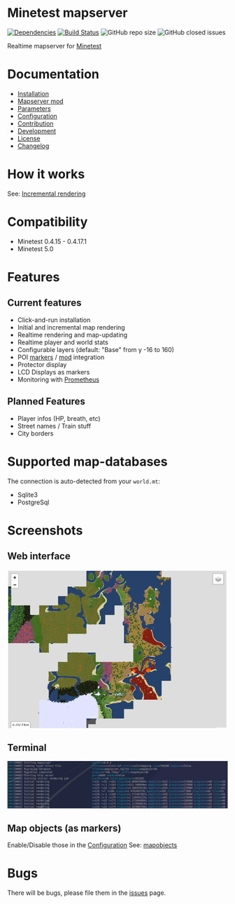Minetest mapserver
=======

[![Dependencies](https://img.shields.io/librariesio/github/thomasrudin-mt/mapserver.svg)](https://github.com/thomasrudin-mt/mapserver)
[![Build Status](https://travis-ci.org/thomasrudin-mt/mapserver.svg?branch=master)](https://travis-ci.org/thomasrudin-mt/mapserver)
![GitHub repo size](https://img.shields.io/github/repo-size/thomasrudin-mt/mapserver.svg)
![GitHub closed issues](https://img.shields.io/github/issues-closed/thomasrudin-mt/mapserver.svg)

Realtime mapserver for [Minetest](https://minetest.net)


# Documentation

* [Installation](doc/install.md)
* [Mapserver mod](doc/mod.md)
* [Parameters](doc/params.md)
* [Configuration](doc/config.md)
* [Contribution](doc/contrib.md)
* [Development](doc/dev.md)
* [License](doc/license.md)
* [Changelog](doc/changelog.md)

# How it works

See: [Incremental rendering](doc/incrementalrendering.md)

# Compatibility

* Minetest 0.4.15 - 0.4.17.1
* Minetest 5.0

# Features

## Current features

* Click-and-run installation
* Initial and incremental map rendering
* Realtime rendering and map-updating
* Realtime player and world stats
* Configurable layers (default: "Base" from y -16 to 160)
* POI [markers](doc/mapobjects.md) / [mod](doc/mod.md) integration
* Protector display
* LCD Displays as markers
* Monitoring with [Prometheus](doc/prometheus.md)

## Planned Features

* Player infos (HP, breath, etc)
* Street names / Train stuff
* City borders

# Supported map-databases
The connection is auto-detected from your `world.mt`:

* Sqlite3
* PostgreSql

# Screenshots

## Web interface
<img src="./pics/web.png">

## Terminal
<img src="./pics/terminal.png">

## Map objects (as markers)
Enable/Disable those in the [Configuration](doc/config.md)
See:  [mapobjects](doc/mapobjects.md)


# Bugs

There will be bugs, please file them in the [issues](./issues) page.
